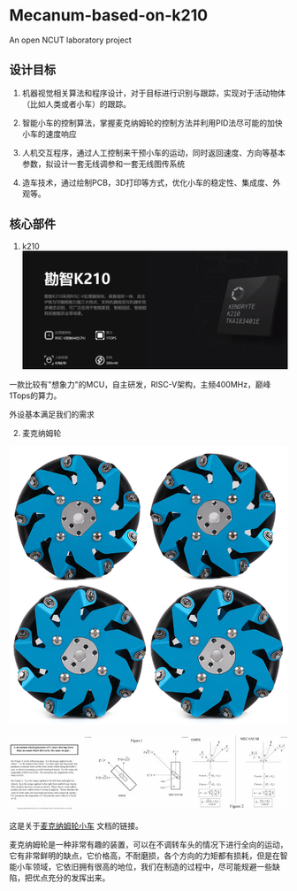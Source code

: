 # Mecanum-based-on-k210
An open NCUT laboratory project
## 设计目标

1. 机器视觉相关算法和程序设计，对于目标进行识别与跟踪，实现对于活动物体（比如人类或者小车）的跟踪。

2. 智能小车的控制算法，掌握麦克纳姆轮的控制方法并利用PID法尽可能的加快小车的速度响应

3. 人机交互程序，通过人工控制来干预小车的运动，同时返回速度、方向等基本参数，拟设计一套无线调参和一套无线图传系统

4. 造车技术，通过绘制PCB，3D打印等方式，优化小车的稳定性、集成度、外观等。

## 核心部件

1. k210![image-20200902185546935](https://github.com/Hemistic/Mecanum-based-on-k210/blob/master/image/image-20200902185546935.png)

一款比较有"想象力"的MCU，自主研发，RISC-V架构，主频400MHz，巅峰1Tops的算力。

外设基本满足我们的需求

2. 麦克纳姆轮

![【学渣的自我修养】麦克纳姆轮浅谈](https://github.com/Hemistic/Mecanum-based-on-k210/blob/master/image/7e655e2421da64a088a64585b2761cb5_1440w.jpg)

![img](https://github.com/Hemistic/Mecanum-based-on-k210/blob/master/image/693092f7ca548af79d2eff49aa04be4c_720w.jpg)

这是关于[麦克纳姆轮小车](https://zhuanlan.zhihu.com/p/20282234 "Title") 文档的链接。

麦克纳姆轮是一种非常有趣的装置，可以在不调转车头的情况下进行全向的运动，它有非常鲜明的缺点，它价格高，不耐磨损，各个方向的力矩都有损耗，但是在智能小车领域，它依旧拥有很高的地位，我们在制造的过程中，尽可能规避一些缺陷，把优点充分的发挥出来。
